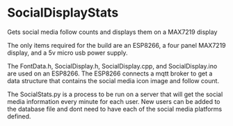 # SocialDisplayStats
Gets social media follow counts and displays them on a MAX7219 display

The only items required for the build are an ESP8266, a four panel MAX7219 display, and a 5v micro usb power supply.

The FontData.h, SocialDisplay.h, SocialDisplay.cpp, and SocialDisplay.ino are used on an ESP8266.
The ESP8266 connects a mqtt broker to get a data structure that contains the social media icon image and follow count.

The SocialStats.py is a process to be run on a server that will get the social media information every minute for each user.
New users can be added to the database file and dont need to have each of the social media platforms defined.